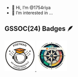 - 👋 Hi, I’m @1754riya
- 👀 I’m interested in ...


## GSSOC(24) Badges 🪶
<div style='display:flex; align-items:center; gap: 10px;' align='center'> <a href = "https://gssoc.girlscript.tech/leaderboard">
<img src="https://raw.githubusercontent.com/girlscript/gssoc-website-new/main/public/badges/postman.png" width="100px" height="100px" />
  <img src="https://github.com/girlscript/gssoc-website-new/blob/main/public/badges/1.png" width="100px" height="100px" />

</div>
